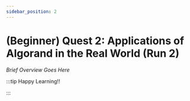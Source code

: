 ```yaml
---
sidebar_position: 2
---
```


# (Beginner) Quest 2: Applications of Algorand in the Real World (Run 2)

_Brief Overview Goes Here_

:::tip Happy Learning!!

<QuestButton text="Go To Quest" link="https://app.stackup.dev/quest_page/beginner-quest-2-applications-of-algorand-in-the-real-world-re-run" />

:::
